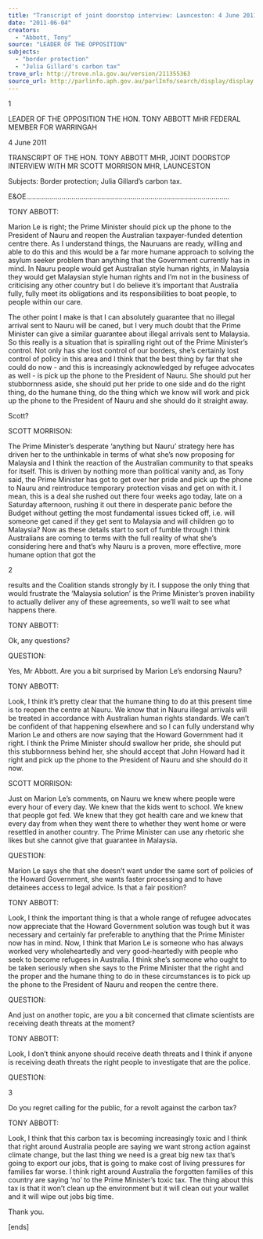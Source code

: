```yaml
---
title: "Transcript of joint doorstop interview: Launceston: 4 June 2011: border protection; Julia Gillard's carbon tax"
date: "2011-06-04"
creators:
  - "Abbott, Tony"
source: "LEADER OF THE OPPOSITION"
subjects:
  - "border protection"
  - "Julia Gillard's carbon tax"
trove_url: http://trove.nla.gov.au/version/211355363
source_url: http://parlinfo.aph.gov.au/parlInfo/search/display/display.w3p;query=Id%3A%22media/pressrel/824437%22
---
```


 1 

 

 

 

 

 LEADER OF THE OPPOSITION  THE HON. TONY ABBOTT MHR  FEDERAL MEMBER FOR WARRINGAH   

 4 June 2011   

 TRANSCRIPT OF THE HON. TONY ABBOTT MHR,  JOINT DOORSTOP INTERVIEW WITH MR SCOTT MORRISON MHR,  LAUNCESTON   

 Subjects: Border protection; Julia Gillard’s carbon tax.    

 E&OE……………………….…………………………………………………………………   

 TONY ABBOTT:   

 Marion Le is right; the Prime Minister should pick up the phone to the President of Nauru and reopen the  Australian taxpayer-funded detention centre there. As I understand things, the Nauruans are ready, willing  and able to do this and this would be a far more humane approach to solving the asylum seeker problem than  anything that the Government currently has in mind. In Nauru people would get Australian style human  rights, in Malaysia they would get Malaysian style human rights and I’m not in the business of criticising  any other country but I do believe it’s important that Australia fully, fully meet its obligations and its  responsibilities to boat people, to people within our care.   

 The other point I make is that I can absolutely guarantee that no illegal arrival sent to Nauru will be caned,  but I very much doubt that the Prime Minister can give a similar guarantee about illegal arrivals sent to  Malaysia. So this really is a situation that is spiralling right out of the Prime Minister’s control. Not only has  she lost control of our borders, she’s certainly lost control of policy in this area and I think that the best thing  by far that she could do now - and this is increasingly acknowledged by refugee advocates as well - is pick  up the phone to the President of Nauru. She should put her stubbornness aside, she should put her pride to  one side and do the right thing, do the humane thing, do the thing which we know will work and pick up the  phone to the President of Nauru and she should do it straight away.   

 Scott?   

 SCOTT MORRISON:   

 The Prime Minister’s desperate ‘anything but Nauru’ strategy here has driven her to the unthinkable in terms  of what she’s now proposing for Malaysia and I think the reaction of the Australian community to that  speaks for itself. This is driven by nothing more than political vanity and, as Tony said, the Prime Minister  has got to get over her pride and pick up the phone to Nauru and reintroduce temporary protection visas and  get on with it. I mean, this is a deal she rushed out there four weeks ago today, late on a Saturday afternoon,  rushing it out there in desperate panic before the Budget without getting the most fundamental issues ticked  off, i.e. will someone get caned if they get sent to Malaysia and will children go to Malaysia? Now as these  details start to sort of fumble through I think Australians are coming to terms with the full reality of what  she’s considering here and that’s why Nauru is a proven, more effective, more humane option that got the 

 2 

 

 results and the Coalition stands strongly by it. I suppose the only thing that would frustrate the ‘Malaysia  solution’ is the Prime Minister’s proven inability to actually deliver any of these agreements, so we’ll wait to  see what happens there.   

 TONY ABBOTT:   

 Ok, any questions?   

 QUESTION:   

 Yes, Mr Abbott. Are you a bit surprised by Marion Le’s endorsing Nauru?   

 TONY ABBOTT:   

 Look, I think it’s pretty clear that the humane thing to do at this present time is to reopen the centre at  Nauru. We know that in Nauru illegal arrivals will be treated in accordance with Australian human rights  standards. We can’t be confident of that happening elsewhere and so I can fully understand why Marion Le  and others are now saying that the Howard Government had it right. I think the Prime Minister should  swallow her pride, she should put this stubbornness behind her, she should accept that John Howard had it  right and pick up the phone to the President of Nauru and she should do it now.   

 SCOTT MORRISON:   

 Just on Marion Le’s comments, on Nauru we knew where people were every hour of every day. We knew  that the kids went to school. We knew that people got fed. We knew that they got health care and we knew  that every day from when they went there to whether they went home or were resettled in another country.  The Prime Minister can use any rhetoric she likes but she cannot give that guarantee in Malaysia.   

 QUESTION:   

 Marion Le says she that she doesn’t want under the same sort of policies of the Howard Government, she  wants faster processing and to have detainees access to legal advice. Is that a fair position?   

 TONY ABBOTT:   

 Look, I think the important thing is that a whole range of refugee advocates now appreciate that the Howard  Government solution was tough but it was necessary and certainly far preferable to anything that the Prime  Minister now has in mind. Now, I think that Marion Le is someone who has always worked very  wholeheartedly and very good-heartedly with people who seek to become refugees in Australia. I think she’s  someone who ought to be taken seriously when she says to the Prime Minister that the right and the proper  and the humane thing to do in these circumstances is to pick up the phone to the President of Nauru and  reopen the centre there.   

 QUESTION:   

 And just on another topic, are you a bit concerned that climate scientists are receiving death threats at the  moment?   

 TONY ABBOTT:   

 Look, I don’t think anyone should receive death threats and I think if anyone is receiving death threats the  right people to investigate that are the police.   

 QUESTION: 

 3 

 

 

 Do you regret calling for the public, for a revolt against the carbon tax?   

 TONY ABBOTT:   

 Look, I think that this carbon tax is becoming increasingly toxic and I think that right around Australia  people are saying we want strong action against climate change, but the last thing we need is a great big new  tax that’s going to export our jobs, that is going to make cost of living pressures for families far worse. I  think right around Australia the forgotten families of this country are saying ‘no’ to the Prime Minister’s  toxic tax. The thing about this tax is that it won’t clean up the environment but it will clean out your wallet  and it will wipe out jobs big time.   

 Thank you.   

 [ends]   

